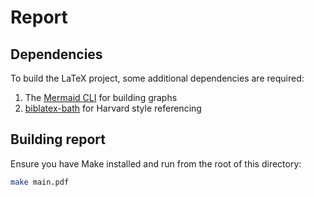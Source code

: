 # Report

## Dependencies

To build the LaTeX project, some additional dependencies are required:

1. The [Mermaid CLI](https://github.com/mermaid-js/mermaid-cli) for building
   graphs
2. [biblatex-bath](https://ctan.math.illinois.edu/macros/latex/contrib/biblatex-contrib/biblatex-bath/biblatex-bath.pdf)
   for Harvard style referencing

## Building report

Ensure you have Make installed and run from the root of this directory:

```bash
make main.pdf
```
